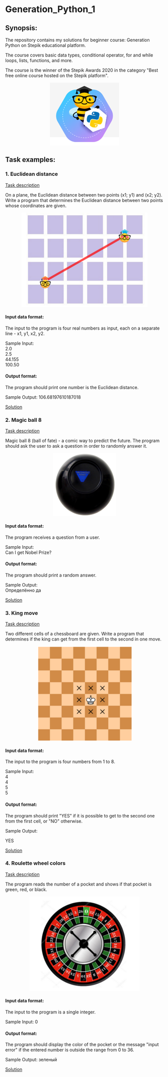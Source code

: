 # Generation_Python_1
## Synopsis:
The repository contains my solutions for beginner course: Generation Python on Stepik educational platform.

The course covers basic data types, conditional operator, for and while loops, lists,
functions, and more.

The course is the winner of the Stepik Awards 2020 in the category "Best free online course hosted on the Stepik platform".

<p align="center">
    <a href="https://stepik.org/course/58852/info">
    <img src="https://raw.githubusercontent.com/orlovsky-maya/Generation_Python_1/main/Images/Main.png" height="200" width="" alt="Stepik">
    </a>
</p>

## Task examples:

### 1. Euclidean distance
[Task description](https://stepik.org/lesson/265110/step/2?unit=246058)

On a plane, the Euclidean distance between two points (x1; y1) and (x2; y2).
Write a program that determines the Euclidean distance between two points whose coordinates are given.

<p align="center">
    <a href="https://raw.githubusercontent.com/orlovsky-maya/Generation_Python_1/main/Images/Euclidean_distance.png">
    <img src="https://raw.githubusercontent.com/orlovsky-maya/Generation_Python_1/main/Images/Euclidean_distance.png"
alt="Pascal's triangle1" height="300" width="400">
    </a>
</p>

#### Input data format: 
The input to the program is four real numbers as input, each on a separate line - x1, y1, x2, y2.

Sample Input:\
2.0\
2.5\
44.155\
100.50

#### Output format:
The program should print one number is the Euclidean distance.

Sample Output: 106.68197610187018

[Solution](https://github.com/orlovsky-maya/Generation_Python_1/blob/main/Data_types/Math_module/1.euclidean_distance.py)


### 2. Magic ball 8
[Task description](https://stepik.org/lesson/349846/step/1?unit=333701)

Magic ball 8 (ball of fate) - a comic way to predict the future. The program should ask the user to ask a question 
in order to randomly answer it.

<p align="center">
    <a href="https://raw.githubusercontent.com/orlovsky-maya/Generation_Python_1/main/Images/Magic_ball_8.png">
    <img src="https://raw.githubusercontent.com/orlovsky-maya/Generation_Python_1/main/Images/Magic_ball_8.png"
alt="Filling the matrix with a spiral" height="200" width="200">
    </a>

</p>


#### Input data format:

The program receives a question from a user.

Sample Input:\
Can I get Nobel Prize?

#### Output format:

The program should print a random answer.

Sample Output:\
Определённо да

[Solution](https://github.com/orlovsky-maya/Generation_Python_1/blob/main/Last_part/2.magic_ball.py)


### 3. King move
[Task description](https://stepik.org/lesson/265083/step/15?unit=246031)

Two different cells of a chessboard are given. Write a program that determines if the king can get from the first cell 
to the second in one move.

<p align="center">
    <a href="https://raw.githubusercontent.com/orlovsky-maya/Generation_Python_1/main/Images/King_move.png">
    <img src="https://raw.githubusercontent.com/orlovsky-maya/Generation_Python_1/main/Images/King_move.png" 
alt="Monte Carlo method" height="300" width="300">
    </a>

</p>

#### Input data format:

The input to the program is four numbers from 1 to 8.

Sample Input:\
4\
4\
5\
5

#### Output format:

The program should print "YES" if it is possible to get to the second one from the first cell, or "NO" otherwise.

Sample Output:

YES

[Solution](https://github.com/orlovsky-maya/Generation_Python_1/blob/main/Conditional_operator/Logic_operations/8.king_move.py)

### 4. Roulette wheel colors
[Task description](https://stepik.org/lesson/265082/step/10?unit=246030)

The program reads the number of a pocket and shows if that pocket is green, red, or black.

<p align="center">
    <a href="https://raw.githubusercontent.com/orlovsky-maya/Generation_Python_1/main/Images/Roulette%20wheel%20colors.png">
    <img src="https://raw.githubusercontent.com/orlovsky-maya/Generation_Python_1/main/Images/Roulette%20wheel%20colors.png" alt="Typing messages" height="300" width="350">
    </a>
</p>


#### Input data format:

The input to the program is a single integer.

Sample Input: 0

#### Output format:

The program should display the color of the pocket or the message "input error" if the entered number is outside the 
range from 0 to 36.

Sample Output: зеленый

[Solution](https://github.com/orlovsky-maya/Generation_Python_1/blob/main/Conditional_operator/Nested_and_cascading_conditions/8.roulette_wheel_colors.py)

